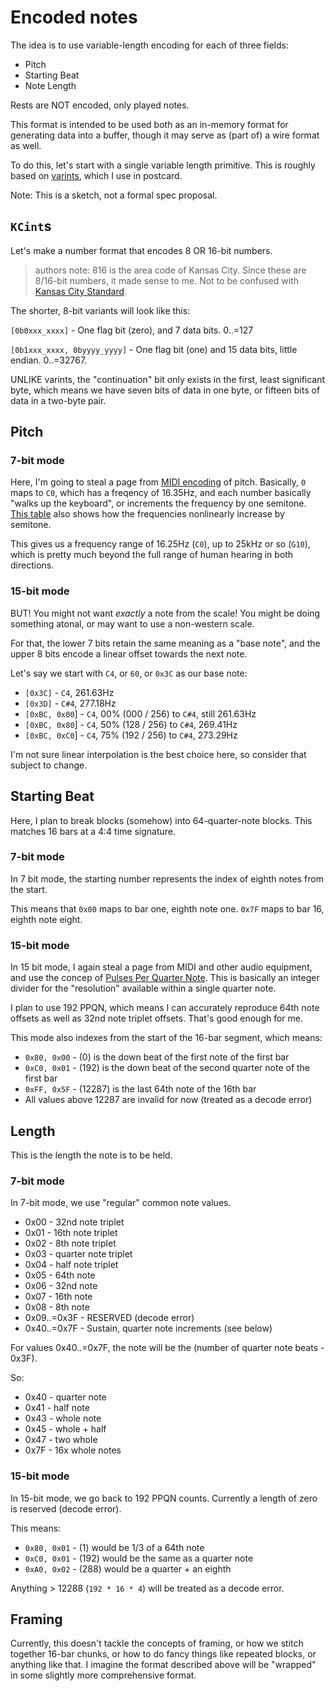 # Encoded notes

The idea is to use variable-length encoding for each of three fields:

* Pitch
* Starting Beat
* Note Length

Rests are NOT encoded, only played notes.

This format is intended to be used both as an in-memory format for generating data into a buffer, though it may serve as (part of) a wire format as well.

To do this, let's start with a single variable length primitive. This is roughly based on [varints](https://postcard.jamesmunns.com/wire-format.html#varint-encoded-integers), which I use in postcard.

Note: This is a sketch, not a formal spec proposal.

## `KCint`s

Let's make a number format that encodes 8 OR 16-bit numbers.

> authors note: 816 is the area code of Kansas City. Since these are 8/16-bit numbers, it
> made sense to me. Not to be confused with [Kansas City Standard](https://en.wikipedia.org/wiki/Kansas_City_standard).

The shorter, 8-bit variants will look like this:

`[0b0xxx_xxxx]` - One flag bit (zero), and 7 data bits. 0..=127

`[0b1xxx_xxxx, 0byyyy_yyyy]` - One flag bit (one) and 15 data bits, little endian. 0..=32767.

UNLIKE varints, the "continuation" bit only exists in the first, least significant byte, which means we have seven bits of data in one byte, or fifteen bits of data in a two-byte pair.

## Pitch

### 7-bit mode

Here, I'm going to steal a page from [MIDI encoding](https://www.audiolabs-erlangen.de/resources/MIR/FMP/C1/C1S2_MIDI.html) of pitch. Basically, `0` maps to `C0`, which has a freqency of 16.35Hz, and each number basically "walks up the keyboard", or increments the frequency by one semitone. [This table](https://pages.mtu.edu/~suits/notefreqs.html) also shows how the frequencies nonlinearly increase by semitone.

This gives us a frequency range of 16.25Hz (`C0`), up to 25kHz or so (`G10`), which is pretty much beyond the full range of human hearing in both directions.

### 15-bit mode

BUT! You might not want *exactly* a note from the scale! You might be doing something atonal, or may want to use a non-western scale.

For that, the lower 7 bits retain the same meaning as a "base note", and the upper 8 bits encode a linear offset towards the next note.

Let's say we start with `C4`, or `60`, or `0x3C` as our base note:

* `[0x3C]` - `C4`, 261.63Hz
* `[0x3D]` - `C#4`, 277.18Hz
* `[0xBC, 0x00`] - `C4`, 00% (000 / 256) to `C#4`, still 261.63Hz
* `[0xBC, 0x80`] - `C4`, 50% (128 / 256) to `C#4`, 269.41Hz
* `[0xBC, 0xC0`] - `C4`, 75% (192 / 256) to `C#4`, 273.29Hz

I'm not sure linear interpolation is the best choice here, so consider that subject to change.

## Starting Beat

Here, I plan to break blocks (somehow) into 64-quarter-note blocks. This matches 16 bars at a 4:4 time signature.

### 7-bit mode

In 7 bit mode, the starting number represents the index of eighth notes from the start.

This means that `0x00` maps to bar one, eighth note one. `0x7F` maps to bar 16, eighth note eight.

### 15-bit mode

In 15 bit mode, I again steal a page from MIDI and other audio equipment, and use the concep of [Pulses Per Quarter Note](https://en.wikipedia.org/wiki/Pulses_per_quarter_note). This is basically an integer divider for the "resolution" available within a single quarter note.

I plan to use 192 PPQN, which means I can accurately reproduce 64th note offsets as well as 32nd note triplet offsets. That's good enough for me.

This mode also indexes from the start of the 16-bar segment, which means:

* `0x80, 0x00` - (0) is the down beat of the first note of the first bar
* `0xC0, 0x01` - (192) is the down beat of the second quarter note of the first bar
* `0xFF, 0x5F` - (12287) is the last 64th note of the 16th bar
* All values above 12287 are invalid for now (treated as a decode error)

## Length

This is the length the note is to be held.

### 7-bit mode

In 7-bit mode, we use "regular" common note values.

* 0x00 - 32nd note triplet
* 0x01 - 16th note triplet
* 0x02 - 8th note triplet
* 0x03 - quarter note triplet
* 0x04 - half note triplet
* 0x05 - 64th note
* 0x06 - 32nd note
* 0x07 - 16th note
* 0x08 - 8th note
* 0x09..=0x3F - RESERVED (decode error)
* 0x40..=0x7F - Sustain, quarter note increments (see below)

For values 0x40..=0x7F, the note will be the (number of quarter note beats - 0x3F).

So:

* 0x40 - quarter note
* 0x41 - half note
* 0x43 - whole note
* 0x45 - whole + half
* 0x47 - two whole
* 0x7F - 16x whole notes

### 15-bit mode

In 15-bit mode, we go back to 192 PPQN counts. Currently a length of zero is reserved (decode error).

This means:

* `0x80, 0x01` - (1) would be 1/3 of a 64th note
* `0xC0, 0x01` - (192) would be the same as a quarter note
* `0xA0, 0x02` - (288) would be a quarter + an eighth

Anything > 12288 (`192 * 16 * 4`) will be treated as a decode error.

## Framing

Currently, this doesn't tackle the concepts of framing, or how we stitch together 16-bar chunks, or how to do fancy things like repeated blocks, or anything like that. I imagine the format described above will be "wrapped" in some slightly more comprehensive format.
